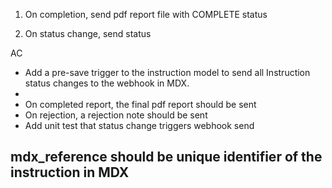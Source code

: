 1. On completion, send pdf report file with COMPLETE status

3. On status change, send status

AC

- Add a pre-save trigger to the instruction model to send all Instruction status changes to the webhook in MDX.
- 
- On completed report, the final pdf report should be sent
- On rejection, a rejection note should be sent 
- Add unit test that status change triggers webhook send


## mdx_reference should be unique identifier of the instruction in MDX


